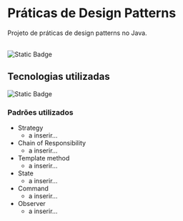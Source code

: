# Práticas de Design Patterns
Projeto de práticas de design patterns no Java.

<br>![Static Badge](https://img.shields.io/badge/Status-Em_Desenvolvimento-green?logo=java)

## Tecnologias utilizadas
![Static Badge](https://img.shields.io/badge/Java-11-green?logo=java)


### Padrões utilizados
- Strategy
  - a inserir...
- Chain of Responsibility
  - a inserir...
- Template method
  - a inserir...
- State
  - a inserir...
- Command
  - a inserir...
- Observer
  - a inserir...
